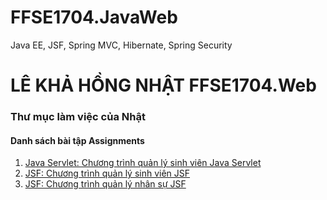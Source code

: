 # FFSE1704.JavaWeb
Java EE, JSF, Spring MVC, Hibernate, Spring Security
# LÊ KHẢ HỒNG NHẬT FFSE1704.Web
### Thư mục làm việc của Nhật
#### Danh sách bài tập Assignments

1. [Java Servlet: Chương trình quản lý sinh viên Java Servlet](https://github.com/FASTTRACKSE/FFSE1704.JavaWeb/tree/master/FFSE1704009_LKH_Nhat/QLSVLP5)
2. [JSF: Chương trình quản lý sinh viên JSF](https://github.com/FASTTRACKSE/FFSE1704.JavaWeb/tree/master/FFSE1704009_LKH_Nhat/JokerJSF)
3. [JSF: Chương trình quản lý nhân sự JSF](https://github.com/FASTTRACKSE/FFSE1704.JavaWeb/tree/master/FFSE1704009_LKH_Nhat/Quan_Ly_Nhan_Su)
